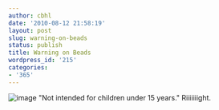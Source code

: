 ```yaml
---
author: cbhl
date: '2010-08-12 21:58:19'
layout: post
slug: warning-on-beads
status: publish
title: Warning on Beads
wordpress_id: '215'
categories:
- '365'
---
```


![image](http://blog.azuresky.ca/blog/wp-content/uploads/2010/08/wpid-IMG_20100812_215659.jpg)
"Not intended for children under 15 years." Riiiiiiight.
